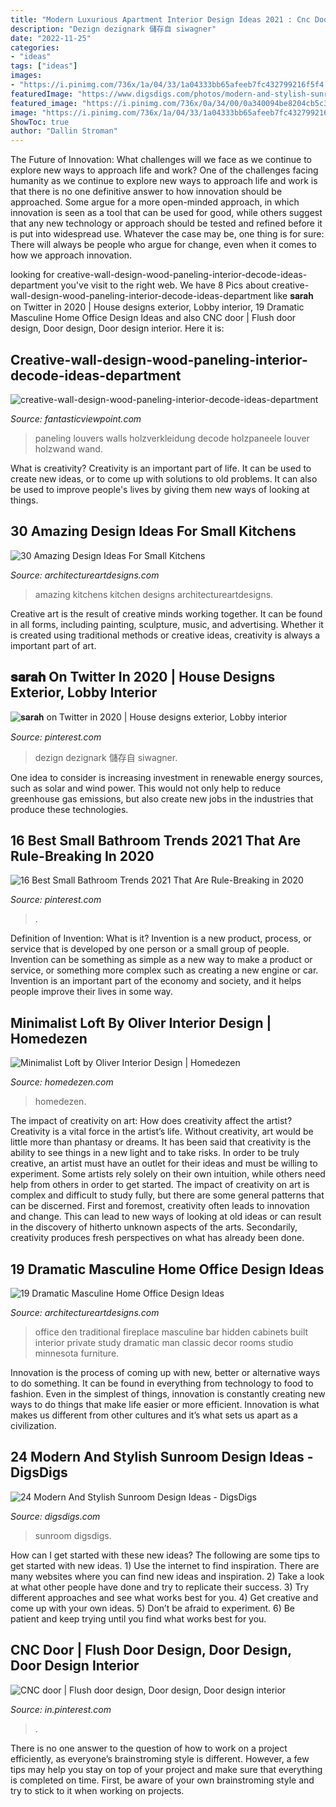 ```yaml
---
title: "Modern Luxurious Apartment Interior Design Ideas 2021 : Cnc Door"
description: "Dezign dezignark 儲存自 siwagner"
date: "2022-11-25"
categories:
- "ideas"
tags: ["ideas"]
images:
- "https://i.pinimg.com/736x/1a/04/33/1a04333bb65afeeb7fc432799216f5f4.jpg"
featuredImage: "https://www.digsdigs.com/photos/modern-and-stylish-sunroom-design-ideas-10-554x1040.jpg"
featured_image: "https://i.pinimg.com/736x/0a/34/00/0a340094be8204cb5c31ae3e75bbef94.jpg"
image: "https://i.pinimg.com/736x/1a/04/33/1a04333bb65afeeb7fc432799216f5f4.jpg"
ShowToc: true
author: "Dallin Stroman"
---
```



The Future of Innovation: What challenges will we face as we continue to explore new ways to approach life and work?
One of the challenges facing humanity as we continue to explore new ways to approach life and work is that there is no one definitive answer to how innovation should be approached. Some argue for a more open-minded approach, in which innovation is seen as a tool that can be used for good, while others suggest that any new technology or approach should be tested and refined before it is put into widespread use. Whatever the case may be, one thing is for sure: There will always be people who argue for change, even when it comes to how we approach innovation.

	

		
looking for creative-wall-design-wood-paneling-interior-decode-ideas-department you've visit to the right web. We have 8 Pics about creative-wall-design-wood-paneling-interior-decode-ideas-department like 𝐬𝐚𝐫𝐚𝐡 on Twitter in 2020 | House designs exterior, Lobby interior, 19 Dramatic Masculine Home Office Design Ideas and also CNC door | Flush door design, Door design, Door design interior. Here it is:
		
    
## Creative-wall-design-wood-paneling-interior-decode-ideas-department

<img loading=lazy src="http://www.fantasticviewpoint.com/wp-content/uploads/2016/10/creative-wall-design-wood-paneling-interior-decode-ideas-department-store.jpg" onerror="this.onerror=null;this.src='https://tse2.mm.bing.net/th?id=OIP.cRZYDaXe-AOzTd76OIAJTQHaFt&amp;pid=15.1';" alt="creative-wall-design-wood-paneling-interior-decode-ideas-department">

_Source: fantasticviewpoint.com_

>paneling louvers walls holzverkleidung decode holzpaneele louver holzwand wand. 

	

What is creativity?
Creativity is an important part of life. It can be used to create new ideas, or to come up with solutions to old problems. It can also be used to improve people's lives by giving them new ways of looking at things.

    
## 30 Amazing Design Ideas For Small Kitchens

<img loading=lazy src="https://www.architectureartdesigns.com/wp-content/uploads/2013/04/ArchitectureArtDesigns-835.jpg" onerror="this.onerror=null;this.src='https://tse1.mm.bing.net/th?id=OIP.4l4Nv9cJiUwIQToBym1YoQAAAA&amp;pid=15.1';" alt="30 Amazing Design Ideas For Small Kitchens">

_Source: architectureartdesigns.com_

>amazing kitchens kitchen designs architectureartdesigns. 

	

Creative art is the result of creative minds working together. It can be found in all forms, including painting, sculpture, music, and advertising. Whether it is created using traditional methods or creative ideas, creativity is always a important part of art.

    
## 𝐬𝐚𝐫𝐚𝐡 On Twitter In 2020 | House Designs Exterior, Lobby Interior

<img loading=lazy src="https://i.pinimg.com/736x/1a/04/33/1a04333bb65afeeb7fc432799216f5f4.jpg" onerror="this.onerror=null;this.src='https://tse1.mm.bing.net/th?id=OIP.iRlse4d-lB_X0PmYOuV54AHaJ4&amp;pid=15.1';" alt="𝐬𝐚𝐫𝐚𝐡 on Twitter in 2020 | House designs exterior, Lobby interior">

_Source: pinterest.com_

>dezign dezignark 儲存自 siwagner. 

	

One idea to consider is increasing investment in renewable energy sources, such as solar and wind power. This would not only help to reduce greenhouse gas emissions, but also create new jobs in the industries that produce these technologies.

    
## 16 Best Small Bathroom Trends 2021 That Are Rule-Breaking In 2020

<img loading=lazy src="https://i.pinimg.com/736x/0a/34/00/0a340094be8204cb5c31ae3e75bbef94.jpg" onerror="this.onerror=null;this.src='https://tse4.mm.bing.net/th?id=OIP.v5JbcJpxNNSkgoPiivTRzgHaLH&amp;pid=15.1';" alt="16 Best Small Bathroom Trends 2021 That Are Rule-Breaking in 2020">

_Source: pinterest.com_

>. 

	

Definition of Invention: What is it?
Invention is a new product, process, or service that is developed by one person or a small group of people. Invention can be something as simple as a new way to make a product or service, or something more complex such as creating a new engine or car. Invention is an important part of the economy and society, and it helps people improve their lives in some way.

    
## Minimalist Loft By Oliver Interior Design | Homedezen

<img loading=lazy src="http://www.homedezen.com/wp-content/uploads/2014/09/Minimalist-Loft-by-Oliver-Interior-Design-16.jpg" onerror="this.onerror=null;this.src='https://tse3.mm.bing.net/th?id=OIP.PDWu-7qU-dy7dZAi63Po0wHaE1&amp;pid=15.1';" alt="Minimalist Loft by Oliver Interior Design | Homedezen">

_Source: homedezen.com_

>homedezen. 

	

The impact of creativity on art: How does creativity affect the artist?
Creativity is a vital force in the artist’s life. Without creativity, art would be little more than phantasy or dreams. It has been said that creativity is the ability to see things in a new light and to take risks. In order to be truly creative, an artist must have an outlet for their ideas and must be willing to experiment. Some artists rely solely on their own intuition, while others need help from others in order to get started. The impact of creativity on art is complex and difficult to study fully, but there are some general patterns that can be discerned. First and foremost, creativity often leads to innovation and change. This can lead to new ways of looking at old ideas or can result in the discovery of hitherto unknown aspects of the arts. Secondarily, creativity produces fresh perspectives on what has already been done.

    
## 19 Dramatic Masculine Home Office Design Ideas

<img loading=lazy src="https://www.architectureartdesigns.com/wp-content/uploads/2014/04/159-630x419.jpg" onerror="this.onerror=null;this.src='https://tse2.mm.bing.net/th?id=OIP.U6WeCr6gZihyUAuZiP6YwQHaE7&amp;pid=15.1';" alt="19 Dramatic Masculine Home Office Design Ideas">

_Source: architectureartdesigns.com_

>office den traditional fireplace masculine bar hidden cabinets built interior private study dramatic man classic decor rooms studio minnesota furniture. 

	

Innovation is the process of coming up with new, better or alternative ways to do something. It can be found in everything from technology to food to fashion. Even in the simplest of things, innovation is constantly creating new ways to do things that make life easier or more efficient. Innovation is what makes us different from other cultures and it’s what sets us apart as a civilization.

    
## 24 Modern And Stylish Sunroom Design Ideas - DigsDigs

<img loading=lazy src="https://www.digsdigs.com/photos/modern-and-stylish-sunroom-design-ideas-10-554x1040.jpg" onerror="this.onerror=null;this.src='https://tse3.mm.bing.net/th?id=OIP.7VFBCG6_B0IVxTCT83au3gHaN5&amp;pid=15.1';" alt="24 Modern And Stylish Sunroom Design Ideas - DigsDigs">

_Source: digsdigs.com_

>sunroom digsdigs. 

	

How can I get started with these new ideas?
The following are some tips to get started with new ideas. 1) Use the internet to find inspiration. There are many websites where you can find new ideas and inspiration. 2) Take a look at what other people have done and try to replicate their success. 3) Try different approaches and see what works best for you. 4) Get creative and come up with your own ideas. 5) Don’t be afraid to experiment. 6) Be patient and keep trying until you find what works best for you.

    
## CNC Door | Flush Door Design, Door Design, Door Design Interior

<img loading=lazy src="https://i.pinimg.com/736x/ad/72/3f/ad723f8ed06a7653513073943609475b.jpg" onerror="this.onerror=null;this.src='https://tse3.mm.bing.net/th?id=OIP.pJm83voi4xPpupMSivyxswHaLf&amp;pid=15.1';" alt="CNC door | Flush door design, Door design, Door design interior">

_Source: in.pinterest.com_

>. 

	

There is no one answer to the question of how to work on a project efficiently, as everyone’s brainstroming style is different. However, a few tips may help you stay on top of your project and make sure that everything is completed on time. First, be aware of your own brainstroming style and try to stick to it when working on projects.

